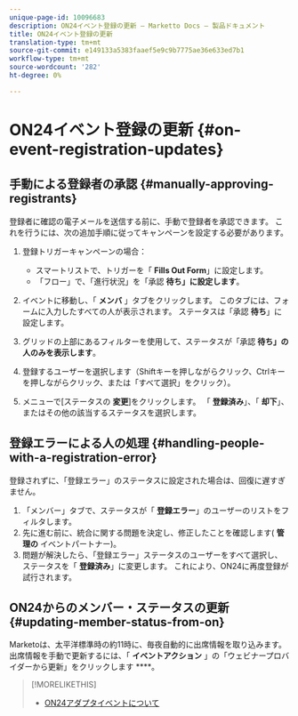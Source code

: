 ```yaml
---
unique-page-id: 10096683
description: ON24イベント登録の更新 — Marketto Docs — 製品ドキュメント
title: ON24イベント登録の更新
translation-type: tm+mt
source-git-commit: e149133a5383faaef5e9c9b7775ae36e633ed7b1
workflow-type: tm+mt
source-wordcount: '282'
ht-degree: 0%

---
```



# ON24イベント登録の更新 {#on-event-registration-updates}

## 手動による登録者の承認 {#manually-approving-registrants}

登録者に確認の電子メールを送信する前に、手動で登録者を承認できます。 これを行うには、次の追加手順に従ってキャンペーンを設定する必要があります。

1. 登録トリガーキャンペーンの場合：

   * スマートリストで、トリガーを「 **Fills Out Form**」に設定します。
   * 「フロー」で、「進行状況」を「承認 **待ち」に設定します**。

1. イベントに移動し、「 **メンバ** 」タブをクリックします。 このタブには、フォームに入力したすべての人が表示されます。 ステータスは「承認 **待ち**」に設定します。
1. グリッドの上部にあるフィルターを使用して、ステータスが「承認 **待ち」の人のみを表示します**。
1. 登録するユーザーを選択します（Shiftキーを押しながらクリック、Ctrlキーを押しながらクリック、または「すべて選択」をクリック）。
1. メニューで[ステータスの **変更**]をクリックします。 「 **登録済み**」、「 **却下**」、またはその他の該当するステータスを選択します。

## 登録エラーによる人の処理 {#handling-people-with-a-registration-error}

登録されずに、「登録エラー」のステータスに設定された場合は、回復に遅すぎません。

1. 「メンバー」タブで、ステータスが「 **登録エラー**」のユーザーのリストをフィルタします。
1. 先に進む前に、統合に関する問題を決定し、修正したことを確認します( **管理の** イベントパートナー)。
1. 問題が解決したら、「登録エラー」ステータスのユーザーをすべて選択し、ステータスを「 **登録済み**」に変更します。 これにより、ON24に再度登録が試行されます。

## ON24からのメンバー・ステータスの更新 {#updating-member-status-from-on}

Marketoは、太平洋標準時の約11時に、毎夜自動的に出席情報を取り込みます。 出席情報を手動で更新するには、「 **イベントアクション** 」の「ウェビナープロバイダーから更新」をクリックします ****。

>[!MORELIKETHIS]
>
>* [ON24アダプタイベントについて](understanding-marketo-on24-adapter-events.md)

>



